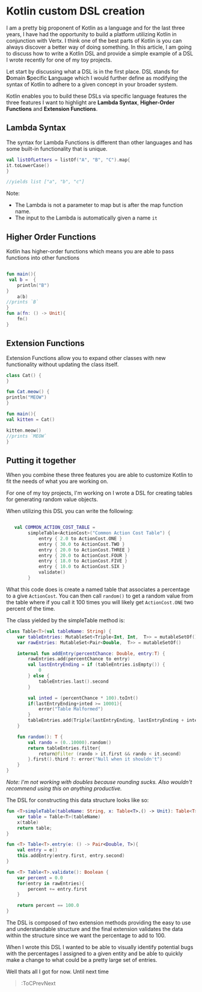 # Kotlin custom DSL creation


I am a pretty big proponent of Kotlin as a language and for the last three years, I have had the opportunity to build a platform utilizing Kotlin in conjunction with Vertx.  I think one of the best parts of Kotlin is you can always discover a better way of doing something.  In this article, I am going to discuss how to write a Kotlin DSL and provide a simple example of a DSL I wrote recently for one of my toy projects.

Let start by discussing what a DSL is in the first place.  DSL stands for **D**omain **S**pecific **L**anguage which I would further define as modifying the syntax of Kotlin to adhere to a given concept in your broader system.

Kotlin enables you to build these DSLs via specific language features the three features I want to highlight are **Lambda Syntax**, **Higher-Order Functions** and **Extension Functions**.

## Lambda Syntax
The syntax for Lambda Functions is different than other languages and has some built-in functionality that is unique.

```kotlin
val listOfLetters = listOf("A", "B", "C").map{
it.toLowerCase()
}

//yields list ["a", "b", "c"]

```
Note:
* The Lambda is not a parameter to map but is after the map function name.  
* The input to the Lambda is automatically given a name `it`

## Higher Order Functions
Kotlin has higher-order functions which means you are able to pass functions into other functions

```kotlin

fun main(){
 val b =  {
    println("B")
}
    a(b)
//prints `B`
}
fun a(fn: () -> Unit){
    fn()
}
```

## Extension Functions

Extension Functions allow you to expand other classes with new functionality without updating the class itself.

```kotlin
class Cat() {
}

fun Cat.meow() {
println("MEOW")
}

fun main(){
val kitten = Cat()

kitten.meow()
//prints `MEOW`
}
```

## Putting it together

When you combine these three features you are able to customize Kotlin to fit the needs of what you are working on.

For one of my toy projects, I'm working on I wrote a DSL for creating tables for generating random value objects.

When utilizing this DSL you can write the following:
```kotlin

   val COMMON_ACTION_COST_TABLE =
        simpleTable<ActionCost>("Common Action Cost Table") {
            entry { 2.0 to ActionCost.ONE }
            entry { 30.0 to ActionCost.TWO }
            entry { 20.0 to ActionCost.THREE }
            entry { 20.0 to ActionCost.FOUR }
            entry { 18.0 to ActionCost.FIVE }
            entry { 10.0 to ActionCost.SIX }
            validate()
        }

```

What this code does is create a named table that associates a percentage to a give `ActionCost`.  You can then call `random()` to get a random value from the table where if you call it 100 times you will likely get `ActionCost.ONE` two percent of the time.

The class yielded by the simpleTable method is: 

```kotlin
class Table<T>(val tableName: String) {
    var tableEntries: MutableSet<Triple<Int, Int,  T>> = mutableSetOf()
    var rawEntries: MutableSet<Pair<Double,  T>> = mutableSetOf()

    internal fun addEntry(percentChance: Double, entry:T) {
        rawEntries.add(percentChance to entry)
        val lastEntryEnding = if (tableEntries.isEmpty()) {
            0
        } else {
            tableEntries.last().second
        }

        val inted = (percentChance * 100).toInt()
        if(lastEntryEnding+inted >= 10001){
            error("Table Malformed")
        }
        tableEntries.add(Triple(lastEntryEnding, lastEntryEnding + inted, entry))
    }

    fun random(): T {
        val rando = (0..10000).random()
        return tableEntries.filter{
            return@filter (rando > it.first && rando < it.second)
        }.first().third ?: error("Null when it shouldn't")
    }
}
```

_Note: I'm not working with doubles because rounding sucks.  Also wouldn't recommend using this on anything productive._

The DSL for constructing this data structure looks like so:


```kotlin
fun <T>simpleTable(tableName: String, x: Table<T>.() -> Unit): Table<T> {
    var table = Table<T>(tableName)
    x(table)
    return table;
}

fun <T> Table<T>.entry(e: () -> Pair<Double, T>){
    val entry = e()
    this.addEntry(entry.first, entry.second)
}

fun <T> Table<T>.validate(): Boolean {
    var percent = 0.0
    for(entry in rawEntries){
        percent += entry.first
    }

    return percent == 100.0
}
```

The DSL is composed of two extension methods providing the easy to use and understandable structure and the final extension validates the data within the structure since we want the percentage to add to 100.

When I wrote this DSL I wanted to be able to visually identify potential bugs with the percentages I assigned to a given entity and be able to quickly make a change to what could be a pretty large set of entries.

Well thats all I got for now.  Until next time

> :ToCPrevNext